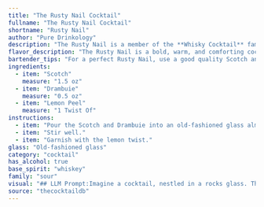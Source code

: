 ```yaml
---
title: "The Rusty Nail Cocktail"
fullname: "The Rusty Nail Cocktail"
shortname: "Rusty Nail"
author: "Pure Drinkology"
description: "The Rusty Nail is a member of the **Whisky Cocktail** family.  It originated in the 1930s, likely in the UK, and is known for its simple yet sophisticated blend of Scotch whisky and the sweet, herbal liqueur Drambuie. "
flavor_description: "The Rusty Nail is a bold, warm, and comforting cocktail.  The smoky peat of the Scotch is softened by the honeyed sweetness of Drambuie, creating a complex and balanced flavor.  A subtle citrus note from the lemon peel adds a bright, refreshing touch.  This classic drink is perfect for sipping on a chilly evening or after a hearty meal. "
bartender_tips: "For a perfect Rusty Nail, use a good quality Scotch and high-quality Drambuie.  Chill both ingredients before mixing.  Gently stir, not shake, to avoid diluting the flavors.  Express the lemon peel over the drink to release its oils, then discard it.  Serve in an old fashioned glass with a large ice cube for a slow melt and consistent chill. "
ingredients:
  - item: "Scotch"
    measure: "1.5 oz"
  - item: "Drambuie"
    measure: "0.5 oz"
  - item: "Lemon Peel"
    measure: "1 Twist Of"
instructions:
  - item: "Pour the Scotch and Drambuie into an old-fashioned glass almost filled with ice cubes."
  - item: "Stir well."
  - item: "Garnish with the lemon twist."
glass: "Old-fashioned glass"
category: "cocktail"
has_alcohol: true
base_spirit: "whiskey"
family: "sour"
visual: "## LLM Prompt:Imagine a cocktail, nestled in a rocks glass. The liquid within is a rich, deep amber, reminiscent of polished mahogany. It shimmers slightly, revealing subtle hints of gold as the ice clinks against the glass. A thin slice of lemon peel, elegantly twisted, rests upon the surface, its golden skin contrasting with the dark amber liquid. Tiny droplets of oil from the peel cling to the rim, adding a touch of citrus fragrance to the air. **Describe this cocktail in detail, focusing on the following:*** **The color and clarity of the liquid:** Is it opaque or translucent? Does it have any noticeable layers?* **The appearance of the ice:** Is it cubed, crushed, or a combination of both? How does it interact with the liquid?* **The texture of the lemon peel:** Is it thin and delicate, or thick and rough? How does it affect the overall appearance?* **The lighting and environment:** Does the cocktail appear in a dimly lit bar or a brightly lit patio? What kind of atmosphere does it evoke?**Your description should be evocative and sensory, bringing the Rusty Nail to life in the reader's imagination.** "
source: "thecocktaildb"
---
```


